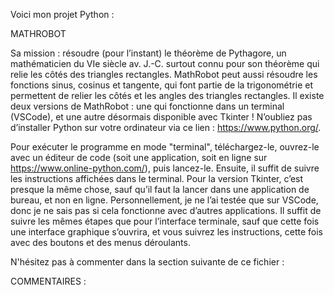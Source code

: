 Voici mon projet Python :

MATHROBOT

Sa mission : résoudre (pour l’instant) le théorème de Pythagore, un mathématicien du VIe siècle av. J.-C. surtout connu pour son théorème qui relie les côtés des triangles rectangles. MathRobot peut aussi résoudre les fonctions sinus, cosinus et tangente, qui font partie de la trigonométrie et permettent de relier les côtés et les angles des triangles rectangles. Il existe deux versions de MathRobot : une qui fonctionne dans un terminal (VSCode), et une autre désormais disponible avec Tkinter ! N’oubliez pas d’installer Python sur votre ordinateur via ce lien : https://www.python.org/.

Pour exécuter le programme en mode "terminal", téléchargez-le, ouvrez-le avec un éditeur de code (soit une application, soit en ligne sur https://www.online-python.com/), puis lancez-le. Ensuite, il suffit de suivre les instructions affichées dans le terminal. Pour la version Tkinter, c’est presque la même chose, sauf qu’il faut la lancer dans une application de bureau, et non en ligne. Personnellement, je ne l’ai testée que sur VSCode, donc je ne sais pas si cela fonctionne avec d’autres applications. Il suffit de suivre les mêmes étapes que pour l’interface terminale, sauf que cette fois une interface graphique s’ouvrira, et vous suivrez les instructions, cette fois avec des boutons et des menus déroulants.

N'hésitez pas à commenter dans la section suivante de ce fichier :

COMMENTAIRES :

